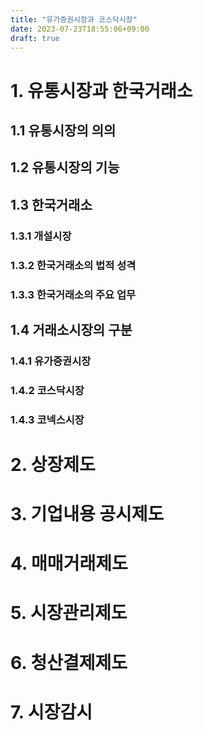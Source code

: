 ```yaml
---
title: "유가증권시장과 코스닥시장"
date: 2023-07-23T18:55:06+09:00
draft: true
---
```


# 1. 유통시장과 한국거래소

## 1.1 유통시장의 의의

## 1.2 유통시장의 기능

## 1.3 한국거래소

### 1.3.1 개설시장

### 1.3.2 한국거래소의 법적 성격

### 1.3.3 한국거래소의 주요 업무

## 1.4 거래소시장의 구분

### 1.4.1 유가증권시장

### 1.4.2 코스닥시장

### 1.4.3 코넥스시장

# 2. 상장제도

# 3. 기업내용 공시제도

# 4. 매매거래제도

# 5. 시장관리제도

# 6. 청산결제제도

# 7. 시장감시
